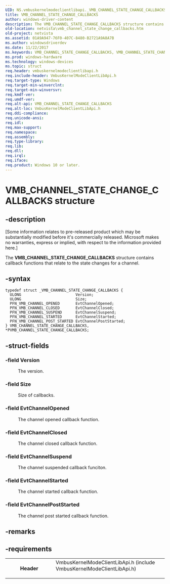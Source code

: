```yaml
---
UID: NS.vmbuskernelmodeclientlibapi._VMB_CHANNEL_STATE_CHANGE_CALLBACKS
title: VMB_CHANNEL_STATE_CHANGE_CALLBACKS
author: windows-driver-content
description: The VMB_CHANNEL_STATE_CHANGE_CALLBACKS structure contains callback functions that relate to the state changes for a channel.
old-location: netvista\vmb_channel_state_change_callbacks.htm
old-project: netvista
ms.assetid: 01A9A947-76F0-407C-8480-B2721A9A8A7B
ms.author: windowsdriverdev
ms.date: 11/22/2017
ms.keywords: VMB_CHANNEL_STATE_CHANGE_CALLBACKS, VMB_CHANNEL_STATE_CHANGE_CALLBACKS, *PVMB_CHANNEL_STATE_CHANGE_CALLBACKS
ms.prod: windows-hardware
ms.technology: windows-devices
ms.topic: struct
req.header: vmbuskernelmodeclientlibapi.h
req.include-header: VmbusKernelModeClientLibApi.h
req.target-type: Windows
req.target-min-winverclnt: 
req.target-min-winversvr: 
req.kmdf-ver: 
req.umdf-ver: 
req.alt-api: VMB_CHANNEL_STATE_CHANGE_CALLBACKS
req.alt-loc: VmbusKernelModeClientLibApi.h
req.ddi-compliance: 
req.unicode-ansi: 
req.idl: 
req.max-support: 
req.namespace: 
req.assembly: 
req.type-library: 
req.lib: 
req.dll: 
req.irql: 
req.iface: 
req.product: Windows 10 or later.
---
```


# VMB_CHANNEL_STATE_CHANGE_CALLBACKS structure



## -description
<p class="CCE_Message">[Some information relates to pre-released product which may be substantially modified before it's commercially released. Microsoft makes no warranties, express or implied, with respect to the information provided here.]</p>
<p>The <b>VMB_CHANNEL_STATE_CHANGE_CALLBACKS</b> structure contains callback functions that relate to the state changes for a channel. </p>


## -syntax

````
typedef struct _VMB_CHANNEL_STATE_CHANGE_CALLBACKS {
  ULONG                        Version;
  ULONG                        Size;
  PFN_VMB_CHANNEL_OPENED       EvtChannelOpened;
  PFN_VMB_CHANNEL_CLOSED       EvtChannelClosed;
  PFN_VMB_CHANNEL_SUSPEND      EvtChannelSuspend;
  PFN_VMB_CHANNEL_STARTED      EvtChannelStarted;
  PFN_VMB_CHANNEL_POST_STARTED EvtChannelPostStarted;
} VMB_CHANNEL_STATE_CHANGE_CALLBACKS, *PVMB_CHANNEL_STATE_CHANGE_CALLBACKS;
````


## -struct-fields
<dl>

### -field <b>Version</b>

<dd>
<p>The version.</p>
</dd>

### -field <b>Size</b>

<dd>
<p>Size of callbacks.</p>
</dd>

### -field <b>EvtChannelOpened</b>

<dd>
<p>The channel opened callback function.</p>
</dd>

### -field <b>EvtChannelClosed</b>

<dd>
<p>The channel closed callback function.</p>
</dd>

### -field <b>EvtChannelSuspend</b>

<dd>
<p>The channel suspended callback funciton. </p>
</dd>

### -field <b>EvtChannelStarted</b>

<dd>
<p>The channel started callback function. </p>
</dd>

### -field <b>EvtChannelPostStarted</b>

<dd>
<p>The channel post started callback function.</p>
</dd>
</dl>

## -remarks


## -requirements
<table>
<tr>
<th width="30%">
<p>Header</p>
</th>
<td width="70%">
<dl>
<dt>VmbusKernelModeClientLibApi.h (include VmbusKernelModeClientLibApi.h)</dt>
</dl>
</td>
</tr>
</table>